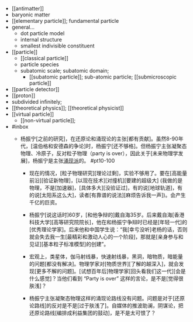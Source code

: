 - [[antimatter]]
- baryonic matter
- [[elementary particle]]; fundamental particle
- general...
    - dot particle model
    - internal structure
    - smallest indivisible constituent
- [[particle]]
    - [[classical particle]]
    - particle species
    - subatomic scale; subatomic domain;
        - [[subatomic particle]]; sub-atomic particle; [[submicroscopic particle]]
- [[particle detector]]
- [[proton]]
- subdivided infinitely; 
- [[theoretical physics]]; [[theoretical physicist]]
- [[virtual particle]]
    - [[non-virtual particle]];
- #inbox
    - 杨振宁[之前的研究]，在还原论和涌现论的主张[都有贡献]。虽然8-90年代，[温伯格和安德森的争论]时，杨振宁[还不够格]。但杨振宁主张凝聚态物理、冷原子，反对粒子物理（party is over），因此关于[未来物理学发展]，杨振宁是主张[涌现派](https://www.zhihu.com/question/322960223/answer/2142170612)的。 #pt10-100

        - 现在的情况，[粒子物理研究][理论过剩]，实验不够用了。要在[高能量前沿][验证新物理]，[以现在技术][对撞机][要建的超级大] (我做的是物理，不是[加速器]，[具体多大][没验证过]，有的说[地球轨道]，有的说[太阳系这么大]，读者[有靠谱的说法][麻烦告诉我一声])。会产生千亿的巨资。

        - 杨振宁[说这话时]60岁，[和他争辩的]戴自海35岁。后来戴自海[香港科技大学][高等研究院院长]，他在和杨振宁争辩时已经是[年轻一代]的[优秀理论学家]。后来他和中国学生说：“我[幸亏没听]老杨的话，否则就会失去我一生[最精彩和激动人心的一个阶段]，那就是[亲身参与和见证][基本粒子标准模型]的创建”。
        - 宏观上，类星体，伽马射线暴，快速射线暴，黑洞，暗物质，暗能量的问题[都没有解决]。物理学家对[物质世界][了解的越深入]，就会发现[更多不解的问题]。[试想百年后]物理学家[回头看我们这一代][会是什么感觉]？当他们看到 “Party is over” 这样的言论，是不是[觉得很肤浅]？
        - 杨振宁主张凝聚态物理这样的涌现论路线没有问题。问题是对于[还原论路线]的反对是不是[过于肤浅了]。自媒体的推波助澜，阴谋论，把还原论路线[编排成利益集团的鼓动]，是不是太可恨了？
